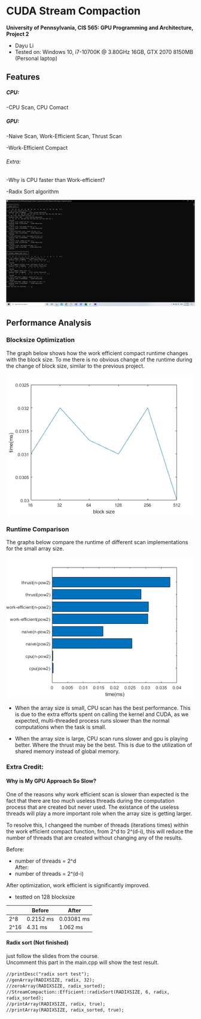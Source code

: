 CUDA Stream Compaction
======================

**University of Pennsylvania, CIS 565: GPU Programming and Architecture, Project 2**

* Dayu Li
* Tested on: Windows 10, i7-10700K @ 3.80GHz 16GB, GTX 2070 8150MB (Personal laptop)

## Features

##### CPU: 

-CPU Scan, CPU Comact  

##### GPU: 

-Naive Scan, Work-Efficient Scan, Thrust Scan  

-Work-Efficient Compact

###### Extra:

-Why is CPU faster than Work-efficient?

-Radix Sort algorithm

![](img/1.png)
## Performance Analysis
### Blocksize Optimization
The graph below shows how the work efficient compact runtime changes with the block size. To me there is no obvious change of the runtime during the change of block size, similar to the previous project.  

![](img/2.png)

### Runtime Comparison
The graphs below compare the runtime of different scan implementations for the small array size.  

![](img/3.png)
 - When the array size is small, CPU scan has the best performance. This is due to the extra efforts spent on calling the kernel and CUDA, as we expected, multi-threaded process runs slower than the normal computations when the task is small.   
 
 - When the array size is large, CPU scan runs slower and gpu is playing better. Where the thrust may be the best. This is due to the utilization of shared memory instead of global memory.  
### Extra Credit: 
#### Why is My GPU Approach So Slow?
One of the reasons why work efficient scan is slower than expected is the fact that there are too much useless threads during the computation process that are created but never used. The existance of the useless threads will play a more important role when the array size is getting larger.  

To resolve this, I changeed the number of threads (iterations times) within the work efficient compact function, from 2^d to 2^(d-i), this will reduce the number of threads that are created without changing any of the results.  

Before:
 - number of threads = 2^d  
After:
 - number of threads = 2^(d-i)

After optimization, work efficient is significantly improved.  
 - testted on 128 blocksize
 
 ||Before| After
|--|--|--|
|2^8|0.2152 ms|0.03081 ms|
|2^16|4.31 ms|1.062 ms|

#### Radix sort (Not finished)

just follow the slides from the course.  
Uncomment this part in the main.cpp will show the test result.  
```
//printDesc("radix sort test");
//genArray(RADIXSIZE, radix, 32);
//zeroArray(RADIXSIZE, radix_sorted);
//StreamCompaction::Efficient::radixSort(RADIXSIZE, 6, radix, radix_sorted);
//printArray(RADIXSIZE, radix, true);
//printArray(RADIXSIZE, radix_sorted, true);
```
